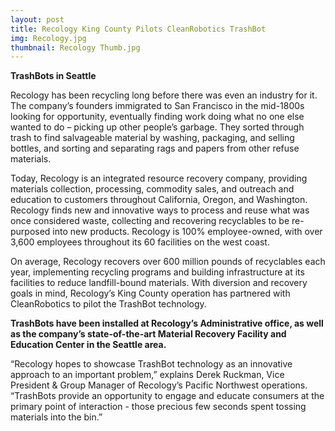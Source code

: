 ```yaml
---
layout: post
title: Recology King County Pilots CleanRobotics TrashBot
img: Recology.jpg
thumbnail: Recology Thumb.jpg
---
```

**TrashBots in Seattle**

Recology has been recycling long before there was even an industry for it. The company’s founders immigrated to San Francisco in the mid-1800s looking for opportunity, eventually finding work doing what no one else wanted to do – picking up other people’s garbage. They sorted through trash to find salvageable material by washing, packaging, and selling bottles, and sorting and separating rags and papers from other refuse materials. 

Today, Recology is an integrated resource recovery company, providing materials collection, processing, commodity sales, and outreach and education to customers throughout California, Oregon, and Washington. Recology finds new and innovative ways to process and reuse what was once considered waste, collecting and recovering recyclables to be re-purposed into new products. Recology is 100% employee-owned, with over 3,600 employees throughout its 60 facilities on the west coast.

On average, Recology recovers over 600 million pounds of recyclables each year, implementing recycling programs and building infrastructure at its facilities to reduce landfill-bound materials. With diversion and recovery goals in mind, Recology’s King County operation has partnered with CleanRobotics to pilot the TrashBot technology. 

**TrashBots have been installed at Recology’s Administrative office, as well as the company’s state-of-the-art Material Recovery Facility and Education Center in the Seattle area.**

“Recology hopes to showcase TrashBot technology as an innovative approach to an important problem,” explains Derek Ruckman, Vice President & Group Manager of Recology’s Pacific Northwest operations.  “TrashBots provide an opportunity to engage and educate consumers at the primary point of interaction - those precious few seconds spent tossing materials into the bin.”
